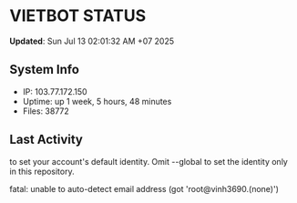 # VIETBOT STATUS
**Updated**: Sun Jul 13 02:01:32 AM +07 2025

## System Info
- IP: 103.77.172.150
- Uptime: up 1 week, 5 hours, 48 minutes
- Files: 38772

## Last Activity

to set your account's default identity.
Omit --global to set the identity only in this repository.

fatal: unable to auto-detect email address (got 'root@vinh3690.(none)')
